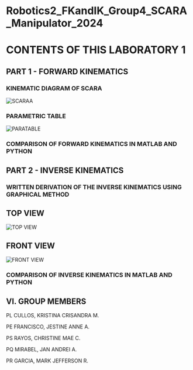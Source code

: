 # Robotics2_FKandIK_Group4_SCARA_Manipulator_2024

# CONTENTS OF THIS LABORATORY 1
## PART 1 - FORWARD KINEMATICS
### KINEMATIC DIAGRAM OF SCARA 
![SCARAA](https://github.com/chrstnmrys/Robotics2_FKandIK_Group4_SCARA_Manipulator_2024/assets/157685794/d27d50d7-3e63-4feb-a2ba-267afd43ded7)

### PARAMETRIC TABLE
![PARATABLE](https://github.com/chrstnmrys/Robotics2_FKandIK_Group4_SCARA_Manipulator_2024/assets/157685794/22b7aeef-61a5-49f4-95c7-a02c29310722)

### COMPARISON OF FORWARD KINEMATICS IN MATLAB AND PYTHON

## PART 2 - INVERSE KINEMATICS
### WRITTEN DERIVATION OF THE INVERSE KINEMATICS USING GRAPHICAL METHOD
## TOP VIEW
![TOP VIEW](https://github.com/chrstnmrys/Robotics2_FKandIK_Group4_SCARA_Manipulator_2024/assets/157685794/2aaf487b-2178-4971-aab2-459f7b9ec007)
## FRONT VIEW
![FRONT VIEW](https://github.com/chrstnmrys/Robotics2_FKandIK_Group4_SCARA_Manipulator_2024/assets/157685794/b50d40ff-9d49-4270-a76c-0bba501113ea)


### COMPARISON OF INVERSE KINEMATICS IN MATLAB AND PYTHON

## VI. GROUP MEMBERS
 PL	CULLOS, KRISTINA CRISANDRA M.
 
 PE	FRANCISCO, JESTINE ANNE A.
 
 PS	RAYOS, CHRISTINE MAE C.
 
 PQ	MIRABEL, JAN ANDREI A.
 
 PR	GARCIA, MARK JEFFERSON R.



